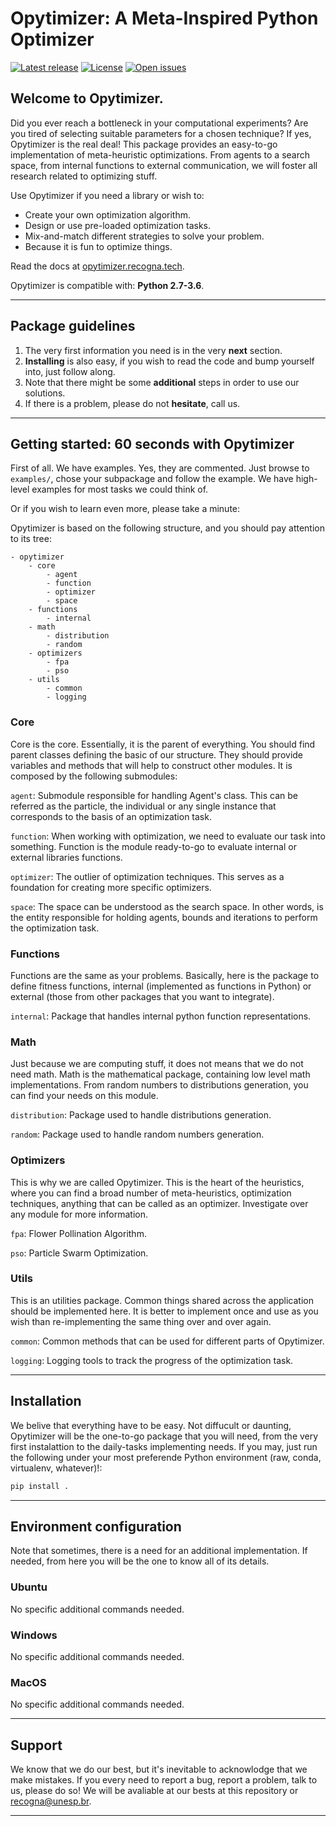# Opytimizer: A Meta-Inspired Python Optimizer

[![Latest release](https://img.shields.io/github/release/gugarosa/opytimizer.svg)](https://github.com/gugarosa/opytimizer/releases)
[![License](https://img.shields.io/github/license/gugarosa/opytimizer.svg)](https://github.com/gugarosa/opytimizer/blob/master/LICENSE)
[![Open issues](https://img.shields.io/github/issues/gugarosa/opytimizer.svg)](https://github.com/gugarosa/opytimizer/issues)

## Welcome to Opytimizer.
Did you ever reach a bottleneck in your computational experiments? Are you tired of selecting suitable parameters for a chosen technique? If yes, Opytimizer is the real deal! This package provides an easy-to-go implementation of meta-heuristic optimizations. From agents to a search space, from internal functions to external communication, we will foster all research related to optimizing stuff.

Use Opytimizer if you need a library or wish to:
* Create your own optimization algorithm.
* Design or use pre-loaded optimization tasks.
* Mix-and-match different strategies to solve your problem.
* Because it is fun to optimize things.

Read the docs at [opytimizer.recogna.tech](opytimizer.recogna.tech).

Opytimizer is compatible with: **Python 2.7-3.6**.

---

## Package guidelines

1. The very first information you need is in the very **next** section.
2. **Installing** is also easy, if you wish to read the code and bump yourself into, just follow along.
3. Note that there might be some **additional** steps in order to use our solutions.
4. If there is a problem, please do not **hesitate**, call us.

---

## Getting started: 60 seconds with Opytimizer

First of all. We have examples. Yes, they are commented. Just browse to `examples/`, chose your subpackage and follow the example. We have high-level examples for most tasks we could think of.

Or if you wish to learn even more, please take a minute:

Opytimizer is based on the following structure, and you should pay attention to its tree:

```
- opytimizer
    - core
        - agent
        - function
        - optimizer
        - space
    - functions
        - internal
    - math
        - distribution
        - random
    - optimizers
        - fpa
        - pso
    - utils
        - common
        - logging
```

### Core

Core is the core. Essentially, it is the parent of everything. You should find parent classes defining the basic of our structure. They should provide variables and methods that will help to construct other modules. It is composed by the following submodules:

```agent```: Submodule responsible for handling Agent's class. This can be referred as the particle, the individual or any single instance that corresponds to the basis of an optimization task.

```function```: When working with optimization, we need to evaluate our task into something. Function is the module ready-to-go to evaluate internal or external libraries functions.

```optimizer```: The outlier of optimization techniques. This serves as a foundation for creating more specific optimizers.

```space```: The space can be understood as the search space. In other words, is the entity responsible for holding agents, bounds and iterations to perform the optimization task.

### Functions

Functions are the same as your problems. Basically, here is the package to define fitness functions, internal (implemented as functions in Python) or external (those from other packages that you want to integrate).

```internal```: Package that handles internal python function representations.

### Math

Just because we are computing stuff, it does not means that we do not need math. Math is the mathematical package, containing low level math implementations. From random numbers to distributions generation, you can find your needs on this module.

```distribution```: Package used to handle distributions generation.

```random```: Package used to handle random numbers generation.

### Optimizers

This is why we are called Opytimizer. This is the heart of the heuristics, where you can find a broad number of meta-heuristics, optimization techniques, anything that can be called as an optimizer. Investigate over any module for more information.

```fpa```: Flower Pollination Algorithm.

```pso```: Particle Swarm Optimization.

### Utils

This is an utilities package. Common things shared across the application should be implemented here. It is better to implement once and use as you wish than re-implementing the same thing over and over again.

```common```: Common methods that can be used for different parts of Opytimizer.

```logging```: Logging tools to track the progress of the optimization task.

---

## Installation

We belive that everything have to be easy. Not diffucult or daunting, Opytimizer will be the one-to-go package that you will need, from the very first instalattion to the daily-tasks implementing needs. If you may, just run the following under your most preferende Python environment (raw, conda, virtualenv, whatever)!:

```Python
pip install .
```

---

## Environment configuration

Note that sometimes, there is a need for an additional implementation. If needed, from here you will be the one to know all of its details.

### Ubuntu

No specific additional commands needed.

### Windows

No specific additional commands needed.

### MacOS

No specific additional commands needed.

---

## Support

We know that we do our best, but it's inevitable to acknowlodge that we make mistakes. If you every need to report a bug, report a problem, talk to us, please do so! We will be avaliable at our bests at this repository or recogna@unesp.br.

---
